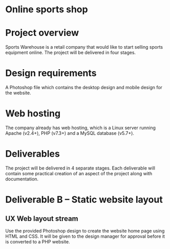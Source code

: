 <h1>Online sports shop</h1>

# Project overview
<p>
Sports Warehouse is a retail company that would like to start selling sports equipment online. The project will be delivered in four stages.
</p>

# Design requirements
A Photoshop file which contains the desktop design and mobile design for the website.
# Web hosting 
The company already has web hosting, which is a Linux server running Apache (v2.4+), PHP (v7.3+) and a MySQL database (v5.7+).

# Deliverables
The project will be delivered in 4 separate stages. Each deliverable will contain some practical creation of an aspect of the project along with documentation.

# Deliverable B – Static website layout
<h2>UX Web layout stream</h2>
<p>Use the provided Photoshop design to create the website home page using HTML and CSS. It will be given to the design manager for approval before it is converted to a PHP website.</p>
